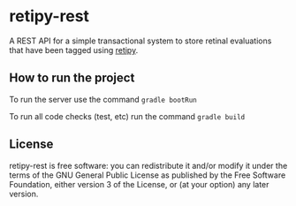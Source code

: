 retipy-rest
===========
A REST API for a simple transactional system to store retinal evaluations that have been tagged using [retipy](https://github.com/alevalv/retipy).

How to run the project
----------------------
To run the server use the command `gradle bootRun`

To run all code checks (test, etc) run the command `gradle build`

License
-------
retipy-rest is free software: you can redistribute it and/or modify
it under the terms of the GNU General Public License as published by
the Free Software Foundation, either version 3 of the License, or
(at your option) any later version.